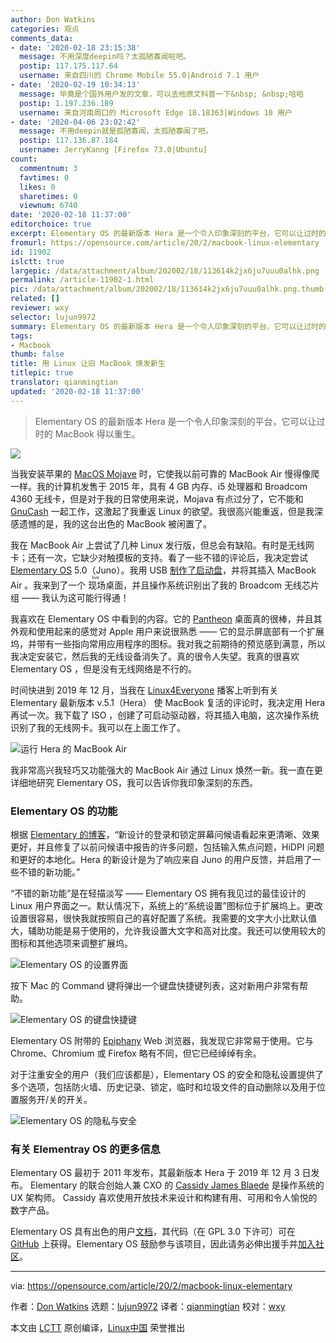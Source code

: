 ```yaml
---
author: Don Watkins
categories: 观点
comments_data:
- date: '2020-02-18 23:15:38'
  message: 不用深度deepin吗？太孤陋寡闻啦吧。
  postip: 117.175.117.64
  username: 来自四川的 Chrome Mobile 55.0|Android 7.1 用户
- date: '2020-02-19 10:34:13'
  message: 毕竟是个国外用户发的文章，可以去他原文科普一下&nbsp; &nbsp;哈哈
  postip: 1.197.236.189
  username: 来自河南周口的 Microsoft Edge 18.18363|Windows 10 用户
- date: '2020-04-06 23:02:42'
  message: 不用deepin就是孤陋寡闻，太孤陋寡闻了吧。
  postip: 117.136.87.184
  username: JerryKanng [Firefox 73.0|Ubuntu]
count:
  commentnum: 3
  favtimes: 0
  likes: 0
  sharetimes: 0
  viewnum: 6740
date: '2020-02-18 11:37:00'
editorchoice: true
excerpt: Elementary OS 的最新版本 Hera 是一个令人印象深刻的平台，它可以让过时的 MacBook 得以重生。
fromurl: https://opensource.com/article/20/2/macbook-linux-elementary
id: 11902
islctt: true
largepic: /data/attachment/album/202002/18/113614k2jx6ju7uuu0alhk.png
permalink: /article-11902-1.html
pic: /data/attachment/album/202002/18/113614k2jx6ju7uuu0alhk.png.thumb.jpg
related: []
reviewer: wxy
selector: lujun9972
summary: Elementary OS 的最新版本 Hera 是一个令人印象深刻的平台，它可以让过时的 MacBook 得以重生。
tags:
- Macbook
thumb: false
title: 用 Linux 让旧 MacBook 焕发新生
titlepic: true
translator: qianmingtian
updated: '2020-02-18 11:37:00'
---
```



> 
> Elementary OS 的最新版本 Hera 是一个令人印象深刻的平台，它可以让过时的 MacBook 得以重生。
> 
> 
> 


![](/data/attachment/album/202002/18/113614k2jx6ju7uuu0alhk.png)


当我安装苹果的 [MacOS Mojave](https://en.wikipedia.org/wiki/MacOS_Mojave) 时，它使我以前可靠的 MacBook Air 慢得像爬一样。我的计算机发售于 2015 年，具有 4 GB 内存、i5 处理器和 Broadcom 4360 无线卡，但是对于我的日常使用来说，Mojava 有点过分了，它不能和 [GnuCash](https://www.gnucash.org/) 一起工作，这激起了我重返 Linux 的欲望。我很高兴能重返，但是我深感遗憾的是，我的这台出色的 MacBook 被闲置了。


我在 MacBook Air 上尝试了几种 Linux 发行版，但总会有缺陷。有时是无线网卡；还有一次，它缺少对触摸板的支持。看了一些不错的评论后，我决定尝试 [Elementary OS](https://elementary.io/) 5.0（Juno）。我用 USB [制作了启动盘](https://opensource.com/life/14/10/test-drive-linux-nothing-flash-drive)，并将其插入 MacBook Air 。我来到了一个<ruby> 现场 <rt>  live </rt></ruby>桌面，并且操作系统识别出了我的 Broadcom 无线芯片组 —— 我认为这可能行得通！


我喜欢在 Elementary OS 中看到的内容。它的 [Pantheon](https://opensource.com/article/19/12/pantheon-linux-desktop) 桌面真的很棒，并且其外观和使用起来的感觉对 Apple 用户来说很熟悉 —— 它的显示屏底部有一个扩展坞，并带有一些指向常用应用程序的图标。我对我之前期待的预览感到满意，所以我决定安装它，然后我的无线设备消失了。真的很令人失望。我真的很喜欢 Elementary OS ，但是没有无线网络是不行的。


时间快进到 2019 年 12 月，当我在 [Linux4Everyone](https://www.linux4everyone.com/20-macbook-pro-elementary-os) 播客上听到有关 Elementary 最新版本 v.5.1（Hera） 使 MacBook 复活的评论时，我决定用 Hera 再试一次。我下载了 ISO ，创建了可启动驱动器，将其插入电脑，这次操作系统识别了我的无线网卡。我可以在上面工作了。


![运行 Hera 的 MacBook Air](/data/attachment/album/202002/18/113751p0b6660t6vbhjz0h.png "MacBook Air with Hera")


我非常高兴我轻巧又功能强大的 MacBook Air 通过 Linux 焕然一新。我一直在更详细地研究 Elementary OS，我可以告诉你我印象深刻的东西。


### Elementary OS 的功能


根据 [Elementary 的博客](https://blog.elementary.io/introducing-elementary-os-5-1-hera/)，“新设计的登录和锁定屏幕问候语看起来更清晰、效果更好，并且修复了以前问候语中报告的许多问题，包括输入焦点问题，HiDPI 问题和更好的本地化。Hera 的新设计是为了响应来自 Juno 的用户反馈，并启用了一些不错的新功能。”


“不错的新功能”是在轻描淡写 —— Elementary OS 拥有我见过的最佳设计的 Linux 用户界面之一。默认情况下，系统上的“系统设置”图标位于扩展坞上。更改设置很容易，很快我就按照自己的喜好配置了系统。我需要的文字大小比默认值大，辅助功能是易于使用的，允许我设置大文字和高对比度。我还可以使用较大的图标和其他选项来调整扩展坞。


![Elementary OS 的设置界面](/data/attachment/album/202002/18/113756hdq0qot6atcq25wb.png "Elementary OS's Settings screen")


按下 Mac 的 Command 键将弹出一个键盘快捷键列表，这对新用户非常有帮助。


![Elementary OS 的键盘快捷键](/data/attachment/album/202002/18/113802sc4xahv9vczw2nii.png "Elementary OS's Keyboard shortcuts")


Elementary OS 附带的 [Epiphany](https://en.wikipedia.org/wiki/GNOME_Web) Web 浏览器，我发现它非常易于使用。它与 Chrome、Chromium 或 Firefox 略有不同，但它已经绰绰有余。


对于注重安全的用户（我们应该都是），Elementary OS 的安全和隐私设置提供了多个选项，包括防火墙、历史记录、锁定，临时和垃圾文件的自动删除以及用于位置服务开/关的开关。


![Elementary OS 的隐私与安全](/data/attachment/album/202002/18/113810rmoswut4xom6ltum.png "Elementary OS's Privacy and Security screen")


### 有关 Elementray OS 的更多信息


Elementary OS 最初于 2011 年发布，其最新版本 Hera 于 2019 年 12 月 3 日发布。 Elementary 的联合创始人兼 CXO 的 [Cassidy James Blaede](https://github.com/cassidyjames) 是操作系统的 UX 架构师。 Cassidy 喜欢使用开放技术来设计和构建有用、可用和令人愉悦的数字产品。


Elementary OS 具有出色的用户[文档](https://elementary.io/docs/learning-the-basics#learning-the-basics)，其代码（在 GPL 3.0 下许可）可在 [GitHub](https://github.com/elementary) 上获得。Elementary OS 鼓励参与该项目，因此请务必伸出援手并[加入社区](https://elementary.io/get-involved)。




---


via: <https://opensource.com/article/20/2/macbook-linux-elementary>


作者：[Don Watkins](https://opensource.com/users/don-watkins) 选题：[lujun9972](https://github.com/lujun9972) 译者：[qianmingtian](https://github.com/qianmingtian) 校对：[wxy](https://github.com/wxy)


本文由 [LCTT](https://github.com/LCTT/TranslateProject) 原创编译，[Linux中国](https://linux.cn/) 荣誉推出